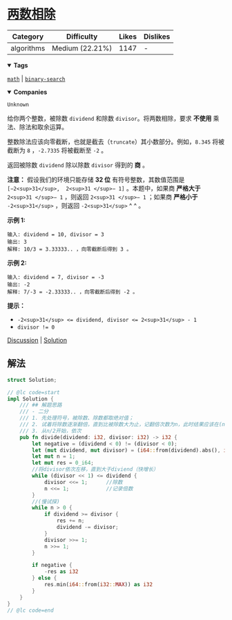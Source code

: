 # [两数相除](https://leetcode.cn/problems/divide-two-integers/description/ "https://leetcode.cn/problems/divide-two-integers/description/")

| Category   | Difficulty      | Likes | Dislikes |
| ---------- | --------------- | ----- | -------- |
| algorithms | Medium (22.21%) | 1147  | -        |

<details open=""><summary><strong>Tags</strong></summary>

[`math`](https://leetcode.com/tag/math "https://leetcode.com/tag/math") | [`binary-search`](https://leetcode.com/tag/binary-search "https://leetcode.com/tag/binary-search")

<details open=""><summary><strong>Companies</strong></summary>

`Unknown`

给你两个整数，被除数 `dividend` 和除数 `divisor`。将两数相除，要求 **不使用** 乘法、除法和取余运算。

整数除法应该向零截断，也就是截去（`truncate`）其小数部分。例如，`8.345` 将被截断为 `8` ，`-2.7335` 将被截断至 `-2` 。

返回被除数 `dividend` 除以除数 `divisor` 得到的 **商** 。

**注意：** 假设我们的环境只能存储 **32 位** 有符号整数，其数值范围是 `[−2<sup>31</sup>,  2<sup>31 </sup>− 1]` 。本题中，如果商 **严格大于** `2<sup>31 </sup>− 1` ，则返回 `2<sup>31 </sup>− 1` ；如果商 **严格小于** `-2<sup>31</sup>` ，则返回 `-2<sup>31</sup>` ^ ^ 。

**示例 1:**

```
输入: dividend = 10, divisor = 3
输出: 3
解释: 10/3 = 3.33333.. ，向零截断后得到 3 。
```

**示例 2:**

```
输入: dividend = 7, divisor = -3
输出: -2
解释: 7/-3 = -2.33333.. ，向零截断后得到 -2 。
```

**提示：**

- `-2<sup>31</sup> <= dividend, divisor <= 2<sup>31</sup> - 1`
- `divisor != 0`

[Discussion](https://leetcode.cn/problems/divide-two-integers/comments/ "https://leetcode.cn/problems/divide-two-integers/comments/") | [Solution](https://leetcode.cn/problems/divide-two-integers/solution/ "https://leetcode.cn/problems/divide-two-integers/solution/")

## 解法

```rust
struct Solution;

// @lc code=start
impl Solution {
    /// ## 解题思路
    /// - 二分
    /// 1. 先处理符号，被除数、除数都取绝对值；
    /// 2. 试着将除数逐渐翻倍，直到比被除数大为止，记翻倍次数为n，此时结果应该在(n/2, n)之间;
    /// 3. 从n/2开始，依次
    pub fn divide(dividend: i32, divisor: i32) -> i32 {
        let negative = (dividend < 0) != (divisor < 0);
        let (mut dividend, mut divisor) = (i64::from(dividend).abs(), i64::from(divisor).abs());
        let mut n = 1;
        let mut res = 0_i64;
        //将divisor依次左移，直到大于diviend（快增长）
        while (divisor << 1) <= dividend {
            divisor <<= 1;      //除数
            n <<= 1;            //记录倍数
        }
        //(慢试探)
        while n > 0 {
            if dividend >= divisor {
                res += n;
                dividend -= divisor;
            }
            divisor >>= 1;
            n >>= 1;
        }

        if negative {
            -res as i32
        } else {
            res.min(i64::from(i32::MAX)) as i32
        }
    }
}
// @lc code=end
```
